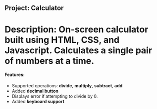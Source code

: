 ## Project: Calculator
# Description: On-screen calculator built using HTML, CSS, and Javascript. Calculates a single pair of numbers at a time.

#### **Features:**
* Supported operations:  **divide**, **multiply**, **subtract**, **add**
* Added **decimal button**
* Displays error if attempting to divide by 0.
* Added **keyboard support**
